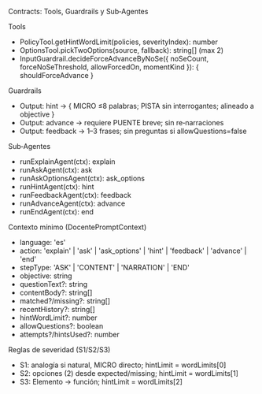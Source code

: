 Contracts: Tools, Guardrails y Sub‑Agentes

Tools
- PolicyTool.getHintWordLimit(policies, severityIndex): number
- OptionsTool.pickTwoOptions(source, fallback): string[] (max 2)
- InputGuardrail.decideForceAdvanceByNoSe({ noSeCount, forceNoSeThreshold, allowForcedOn, momentKind }): { shouldForceAdvance }

Guardrails
- Output: hint → { MICRO ≤8 palabras; PISTA sin interrogantes; alineado a objective }
- Output: advance → requiere PUENTE breve; sin re‑narraciones
- Output: feedback → 1–3 frases; sin preguntas si allowQuestions=false

Sub‑Agentes
- runExplainAgent(ctx): explain
- runAskAgent(ctx): ask
- runAskOptionsAgent(ctx): ask_options
- runHintAgent(ctx): hint
- runFeedbackAgent(ctx): feedback
- runAdvanceAgent(ctx): advance
- runEndAgent(ctx): end

Contexto mínimo (DocentePromptContext)
- language: 'es'
- action: 'explain' | 'ask' | 'ask_options' | 'hint' | 'feedback' | 'advance' | 'end'
- stepType: 'ASK' | 'CONTENT' | 'NARRATION' | 'END'
- objective: string
- questionText?: string
- contentBody?: string[]
- matched?/missing?: string[]
- recentHistory?: string[]
- hintWordLimit?: number
- allowQuestions?: boolean
- attempts?/hintsUsed?: number

Reglas de severidad (S1/S2/S3)
- S1: analogía si natural, MICRO directo; hintLimit = wordLimits[0]
- S2: opciones (2) desde expected/missing; hintLimit = wordLimits[1]
- S3: Elemento → función; hintLimit = wordLimits[2]


